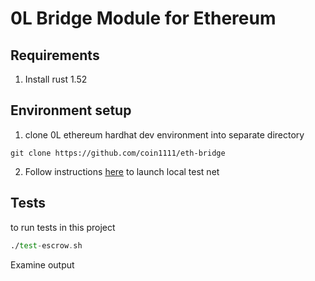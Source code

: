 # 0L Bridge Module for Ethereum
## Requirements

1. Install rust 1.52

## Environment setup
1. clone 0L ethereum hardhat dev environment into separate directory
```
git clone https://github.com/coin1111/eth-bridge
```
2. Follow instructions [here](https://github.com/coin1111/eth-bridge#test-contracts-on-local-network) to launch local test net

## Tests
to run tests in this project
```asm
./test-escrow.sh
```
Examine output